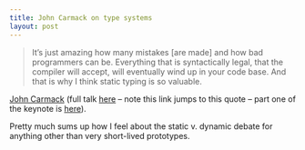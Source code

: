 ```yaml
---
title: John Carmack on type systems
layout: post
---
```


> It’s just amazing how many mistakes [are made] and how bad programmers can be. Everything that is syntactically legal, that the compiler will accept, will eventually wind up in your code base. And that is why I think static typing is so valuable.

[John Carmack][1] (full talk [here][2] – note this link jumps to this quote – part one of the keynote is [here][3]).

Pretty much sums up how I feel about the static v. dynamic debate for anything other than very short-lived prototypes.

 [1]: http://en.wikipedia.org/wiki/John_Carmack "John D. Carmack"
 [2]: http://youtu.be/1PhArSujR_A?t=15m47s "John Carmack's keynote at Quakecon 2013 (Part 4)"
 [3]: http://youtu.be/eNWAcEu1jpU?t=15m12s "John Carmack's keynote at Quakecon 2013 (Part 1)"